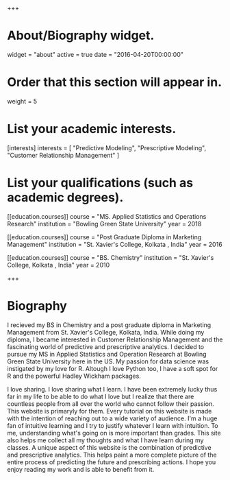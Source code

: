 +++
# About/Biography widget.
widget = "about"
active = true
date = "2016-04-20T00:00:00"

# Order that this section will appear in.
weight = 5

# List your academic interests.
[interests]
  interests = [
    "Predictive Modeling",
    "Prescriptive Modeling",
    "Customer Relationship Management"
  ]

# List your qualifications (such as academic degrees).
[[education.courses]]
  course = "MS. Applied Statistics and Operations Research"
  institution = "Bowling Green State University"
  year = 2018

[[education.courses]]
  course = "Post Graduate Diploma in Marketing Management"
  institution = "St. Xavier's College, Kolkata , India"
  year = 2016

[[education.courses]]
  course = "BS. Chemistry"
  institution = "St. Xavier's College, Kolkata , India"
  year = 2010
 
+++

# Biography

I recieved my BS in Chemistry and a post graduate diploma in Marketing Management from St. Xavier's College, Kolkata, India. While doing my diploma, I became interested in Customer Relationship Management and the fascinating world of predictive and prescriptive analytics. I decided to pursue my MS in Applied Statistics and Operation Research at Bowling Green State University here in the US. My passion for data science was instigated by my love for R. Altough I love Python too, I have a soft spot for R and the powerful Hadley Wickham packages.

I love sharing. I love sharing what I learn. I have been extremely lucky thus far in my life to be able to do what I love but I realize that there are countless people from all over the world who cannot follow their passion. This website is primaryly for them. Every tutorial on this website is made with the intention of reaching out to a wide variety of audience. I'm a huge fan of intuitive learning and I try to justify whatever I learn with intuition. To me, understanding what's going on is more important than grades. This site also helps me collect all my thoughts and what I have learn during my classes. A unique aspect of this website is the combination of predictive and prescriptive analytics. This helps paint a more complete picture of the entire process of predicting the future and prescribing actions. I hope you enjoy reading my work and is able to benefit from it.
